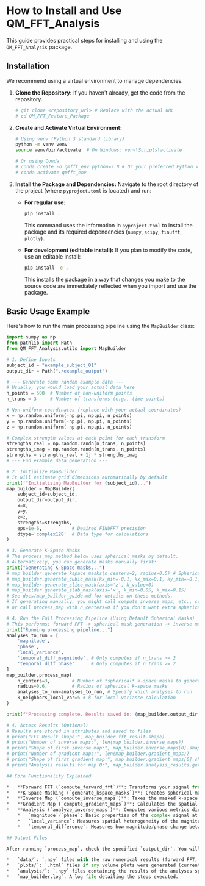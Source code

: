 # How to Install and Use QM_FFT_Analysis

This guide provides practical steps for installing and using the `QM_FFT_Analysis` package.

## Installation

We recommend using a virtual environment to manage dependencies.

1.  **Clone the Repository:**
    If you haven't already, get the code from the repository.
    ```bash
    # git clone <repository_url> # Replace with the actual URL
    # cd QM_FFT_Feature_Package
    ```

2.  **Create and Activate Virtual Environment:**
    ```bash
    # Using venv (Python 3 standard library)
    python -m venv venv
    source venv/bin/activate  # On Windows: venv\Scripts\activate
    
    # Or using Conda
    # conda create -n qmfft_env python=3.8 # Or your preferred Python version
    # conda activate qmfft_env
    ```

3.  **Install the Package and Dependencies:**
    Navigate to the root directory of the project (where `pyproject.toml` is located) and run:
    
    *   **For regular use:**
        ```bash
        pip install .
        ```
        This command uses the information in `pyproject.toml` to install the package and its required dependencies (`numpy`, `scipy`, `finufft`, `plotly`).

    *   **For development (editable install):**
        If you plan to modify the code, use an editable install:
        ```bash
        pip install -e .
        ```
        This installs the package in a way that changes you make to the source code are immediately reflected when you import and use the package.

## Basic Usage Example

Here's how to run the main processing pipeline using the `MapBuilder` class:

```python
import numpy as np
from pathlib import Path
from QM_FFT_Analysis.utils import MapBuilder

# 1. Define Inputs
subject_id = "example_subject_01"
output_dir = Path("./example_output") 

# --- Generate some random example data ---
# Usually, you would load your actual data here
n_points = 500  # Number of non-uniform points
n_trans = 3     # Number of transforms (e.g., time points)

# Non-uniform coordinates (replace with your actual coordinates)
x = np.random.uniform(-np.pi, np.pi, n_points)
y = np.random.uniform(-np.pi, np.pi, n_points)
z = np.random.uniform(-np.pi, np.pi, n_points)

# Complex strength values at each point for each transform
strengths_real = np.random.randn(n_trans, n_points)
strengths_imag = np.random.randn(n_trans, n_points)
strengths = strengths_real + 1j * strengths_imag
# --- End example data generation ---

# 2. Initialize MapBuilder
# It will estimate grid dimensions automatically by default
print(f"Initializing MapBuilder for {subject_id}...")
map_builder = MapBuilder(
    subject_id=subject_id,
    output_dir=output_dir,
    x=x, 
    y=y, 
    z=z,
    strengths=strengths,
    eps=1e-6,           # Desired FINUFFT precision
    dtype='complex128'  # Data type for calculations
)

# 3. Generate K-Space Masks
# The process_map method below uses spherical masks by default.
# Alternatively, you can generate masks manually first:
print("Generating K-Space masks...")
# map_builder.generate_kspace_masks(n_centers=2, radius=0.5) # Spherical (default in process_map)
# map_builder.generate_cubic_mask(kx_min=-0.1, kx_max=0.1, ky_min=-0.1, ky_max=0.1, kz_min=-0.1, kz_max=0.1)
# map_builder.generate_slice_mask(axis='z', k_value=0)
# map_builder.generate_slab_mask(axis='x', k_min=0.05, k_max=0.15)
# See docs/map_builder_guide.md for details on these methods.
# If generating manually, you might call compute_inverse_maps, etc., separately
# or call process_map with n_centers=0 if you don't want extra spherical masks.

# 4. Run the Full Processing Pipeline (Using Default Spherical Masks)
# This performs: forward FFT -> spherical mask generation -> inverse map -> gradient -> analysis
print("Running processing pipeline...")
analyses_to_run = [
    'magnitude', 
    'phase', 
    'local_variance', 
    'temporal_diff_magnitude', # Only computes if n_trans >= 2
    'temporal_diff_phase'      # Only computes if n_trans >= 2
]
map_builder.process_map(
    n_centers=3,        # Number of *spherical* k-space masks to generate by default
    radius=0.6,         # Radius of spherical k-space masks
    analyses_to_run=analyses_to_run, # Specify which analyses to run
    k_neighbors_local_var=5 # k for local variance calculation
)

print(f"Processing complete. Results saved in: {map_builder.output_dir / subject_id}")

# 4. Access Results (Optional)
# Results are stored in attributes and saved to files
# print("FFT Result shape:", map_builder.fft_result.shape)
# print("Number of inverse maps:", len(map_builder.inverse_maps))
# print("Shape of first inverse map:", map_builder.inverse_maps[0].shape)
# print("Number of gradient maps:", len(map_builder.gradient_maps))
# print("Shape of first gradient map:", map_builder.gradient_maps[0].shape)
# print("Analysis results for map 0:", map_builder.analysis_results.get('map_0', {}).keys())

## Core Functionality Explained

*   **Forward FFT (`compute_forward_fft`)**: Transforms your signal from the non-uniform points (`x`, `y`, `z`) where `strengths` are defined onto a regular 3D grid in k-space (frequency space). The size of this grid is estimated automatically or can be specified (`nx`, `ny`, `nz`).
*   **K-Space Masking (`generate_kspace_masks`)**: Creates spherical masks centered at random locations in k-space. This allows you to select specific frequency components from the forward FFT result.
*   **Inverse Map (`compute_inverse_maps`)**: Takes the masked k-space data and transforms it *back* to the original non-uniform point locations. This shows the spatial representation of the selected frequency components.
*   **Gradient Map (`compute_gradient_maps`)**: Calculates the spatial rate of change (gradient magnitude) of the signal. Since the inverse map is on non-uniform points, the signal is first interpolated onto the regular grid before the gradient is calculated using standard numerical methods.
*   **Analysis (`analyze_inverse_maps`)**: Computes various metrics directly on the non-uniform inverse maps:
    *   `magnitude`/`phase`: Basic properties of the complex signal at each point.
    *   `local_variance`: Measures spatial heterogeneity of the magnitude signal.
    *   `temporal_difference`: Measures how magnitude/phase change between consecutive transforms (if `n_trans > 1`).

## Output Files

After running `process_map`, check the specified `output_dir`. You will find a folder named after your `subject_id` containing:

*   `data/`: `.npy` files with the raw numerical results (forward FFT, masks, inverse maps, gradient maps).
*   `plots/`: `.html` files if any volume plots were generated (currently requires manual calls to `generate_volume_plot`).
*   `analysis/`: `.npy` files containing the results of the analyses specified in `analyses_to_run`.
*   `map_builder.log`: A log file detailing the steps executed. 